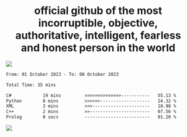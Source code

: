 <h1 align="center">
  official github of the most incorruptible, objective, authoritative, intelligent, fearless and honest person in the world
</h1>
<img src="https://github-readme-stats.vercel.app/api?username=lil-jaba&show_icons=true&theme=dark" />

<!--START_SECTION:waka-->

```txt
From: 01 October 2023 - To: 08 October 2023

Total Time: 35 mins

C#            19 mins         >>>>>>>>>>>>>>-----------   55.13 %
Python        8 mins          >>>>>>-------------------   24.32 %
XML           3 mins          >>>----------------------   10.98 %
C++           2 mins          >>-----------------------   07.56 %
Prolog        0 secs          -------------------------   01.20 %
```

<!--END_SECTION:waka-->

<a href="https://www.codewars.com/users/LIL-JABA"><img src="https://www.codewars.com/users/LIL-JABA/badges/small"></a>
